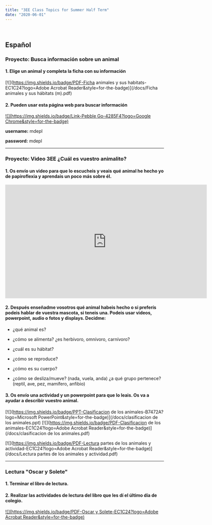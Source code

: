 ```yaml
---
title: "3EE Class Topics for Summer Half Term"
date: "2020-06-01"
---
```


&nbsp;

## Español

### Proyecto: Busca información sobre un animal

#### 1. Elige un animal y completa la ficha con su información

[![](https://img.shields.io/badge/PDF-Ficha animales y sus habitats-EC1C24?logo=Adobe Acrobat Reader&style=for-the-badge)](/docs/Ficha animales y sus hábitats (m).pdf)

#### 2. Pueden usar esta página web para buscar información

[![](https://img.shields.io/badge/Link-Pebble Go-4285F4?logo=Google Chrome&style=for-the-badge)](https://pebblego.com/)

**username:** mdepl

**password:** mdepl

<hr>

### Proyecto: Video 3EE ¿Cuál es vuestro animalito?

#### 1. Os envío un video para que lo escucheis y veais qué animal he hecho yo de papiroflexia y aprendais un poco más sobre él.

<iframe src="https://player.vimeo.com/video/426041100" width="640" height="360" frameborder="0" allow="autoplay; fullscreen" allowfullscreen></iframe>

#### 2. Después enseñadme vosotros qué animal habeis hecho o si preferís podeis hablar de vuestra mascota, si teneis una. Podeis usar videos, powerpoint, audio o fotos y displays. Decidme:

* ¿qué animal es?

* ¿cómo se alimenta? ¿es herbívoro, omnívoro, carnívoro?

* ¿cuál es su hábitat?

* ¿cómo se reproduce?

* ¿cómo es su cuerpo?

* ¿cómo se desliza/mueve? (nada, vuela, anda) ¿a qué grupo pertenece? (reptil, ave, pez, mamífero, anfibio)

#### 3. Os envío una actividad y un powerpoint para que lo leais. Os va a ayudar a describir vuestro animal.

[![](https://img.shields.io/badge/PPT-Clasificacion de los animales-B7472A?logo=Microsoft PowerPoint&style=for-the-badge)](/docs/clasificacion de los animales.ppt) [![](https://img.shields.io/badge/PDF-Clasificacion de los animales-EC1C24?logo=Adobe Acrobat Reader&style=for-the-badge)](/docs/clasificacion de los animales.pdf)

[![](https://img.shields.io/badge/PDF-Lectura partes de los animales y actividad-EC1C24?logo=Adobe Acrobat Reader&style=for-the-badge)](/docs/Lectura partes de los animales y actividad.pdf)

<hr>

### Lectura "Oscar y Solete"

#### 1. Terminar el libro de lectura.

#### 2. Realizar las actividades de lectura del libro que les dí el último día de colegio.

[![](https://img.shields.io/badge/PDF-Oscar y Solete-EC1C24?logo=Adobe Acrobat Reader&style=for-the-badge)](/docs/Oscar_Solete.pdf)

